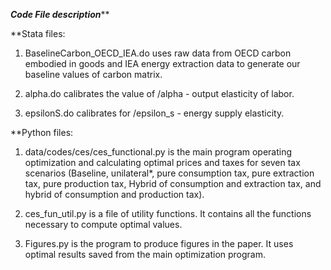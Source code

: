 *****Code File description*******

**Stata files:
1. BaselineCarbon_OECD_IEA.do uses raw data from OECD carbon embodied in goods and IEA energy extraction data to generate our baseline values of carbon matrix.

2. alpha.do calibrates the value of /alpha - output elasticity of labor.

3. epsilonS.do calibrates for /epsilon_s - energy supply elasticity.

**Python files:
1. data/codes/ces/ces_functional.py is the main program operating optimization and calculating optimal prices and taxes for seven tax scenarios (Baseline, unilateral*, pure consumption tax, pure extraction tax, pure production tax, Hybrid of consumption and extraction tax, and hybrid of consumption and production tax).

2. ces_fun_util.py is a file of utility functions. It contains all the functions necessary to compute optimal values.

3. Figures.py is the program to produce figures in the paper. It uses optimal results saved from the main optimization program.
